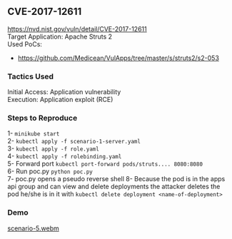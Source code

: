 ## CVE-2017-12611
https://nvd.nist.gov/vuln/detail/CVE-2017-12611 \
Target Application: Apache Struts 2 \
Used PoCs: 
* https://github.com/Medicean/VulApps/tree/master/s/struts2/s2-053

### Tactics Used
Initial Access: Application vulnerability \
Execution: Application exploit (RCE)

### Steps to Reproduce

1- `minikube start` \
2- `kubectl apply -f scenario-1-server.yaml` \
3- `kubectl apply -f role.yaml` \
4- `kubectl apply -f rolebinding.yaml` \
5- Forward port `kubectl port-forward pods/struts.... 8080:8080` \
6- Run poc.py `python poc.py` \
7- poc.py opens a pseudo reverse shell
8- Because the pod is in the apps api group and can view and delete deployments the attacker deletes the pod he/she is in it with `kubectl delete deployment <name-of-deployment>`

### Demo
[scenario-5.webm](https://github.com/HasanYldz/kubernetes-attack-scenarios/assets/56763025/a9b37b72-beed-4a47-8288-ae504b6a8e4d)
